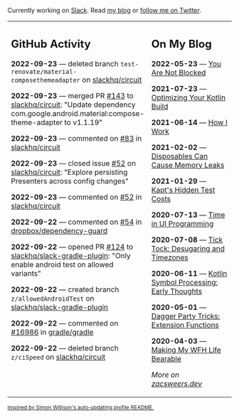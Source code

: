 Currently working on [Slack](https://slack.com/). Read [my blog](https://zacsweers.dev/) or [follow me on Twitter](https://twitter.com/ZacSweers).

<table><tr><td valign="top" width="60%">

## GitHub Activity
<!-- githubActivity starts -->
**2022-09-23** — deleted branch `test-renovate/material-composethemeadapter` on [slackhq/circuit](https://github.com/slackhq/circuit)

**2022-09-23** — merged PR [#143](https://github.com/slackhq/circuit/pull/143) to [slackhq/circuit](https://github.com/slackhq/circuit): "Update dependency com.google.android.material:compose-theme-adapter to v1.1.19"

**2022-09-23** — commented on [#83](https://github.com/slackhq/circuit/issues/83#issuecomment-1255810429) in [slackhq/circuit](https://github.com/slackhq/circuit)

**2022-09-23** — closed issue [#52](https://github.com/slackhq/circuit/issues/52) on [slackhq/circuit](https://github.com/slackhq/circuit): "Explore persisting Presenters across config changes"

**2022-09-23** — commented on [#52](https://github.com/slackhq/circuit/issues/52#issuecomment-1255809039) in [slackhq/circuit](https://github.com/slackhq/circuit)

**2022-09-22** — commented on [#54](https://github.com/dropbox/dependency-guard/issues/54#issuecomment-1255738433) in [dropbox/dependency-guard](https://github.com/dropbox/dependency-guard)

**2022-09-22** — opened PR [#124](https://github.com/slackhq/slack-gradle-plugin/pull/124) to [slackhq/slack-gradle-plugin](https://github.com/slackhq/slack-gradle-plugin): "Only enable android test on allowed variants"

**2022-09-22** — created branch `z/allowedAndroidTest` on [slackhq/slack-gradle-plugin](https://github.com/slackhq/slack-gradle-plugin)

**2022-09-22** — commented on [#16986](https://github.com/gradle/gradle/issues/16986#issuecomment-1255383521) in [gradle/gradle](https://github.com/gradle/gradle)

**2022-09-22** — deleted branch `z/ciSpeed` on [slackhq/circuit](https://github.com/slackhq/circuit)
<!-- githubActivity ends -->
</td><td valign="top" width="40%">

## On My Blog
<!-- blog starts -->
**2022-05-23** — [You Are Not Blocked](https://www.zacsweers.dev/you-are-not-blocked/)

**2021-07-23** — [Optimizing Your Kotlin Build](https://www.zacsweers.dev/optimizing-your-kotlin-build/)

**2021-06-14** — [How I Work](https://www.zacsweers.dev/how-i-work/)

**2021-02-02** — [Disposables Can Cause Memory Leaks](https://www.zacsweers.dev/disposables-can-cause-memory-leaks/)

**2021-01-29** — [Kapt's Hidden Test Costs](https://www.zacsweers.dev/kapts-hidden-test-costs/)

**2020-07-13** — [Time in UI Programming](https://www.zacsweers.dev/time-in-ui/)

**2020-07-08** — [Tick Tock: Desugaring and Timezones](https://www.zacsweers.dev/ticktock-desugaring-timezones/)

**2020-06-11** — [Kotlin Symbol Processing: Early Thoughts](https://www.zacsweers.dev/kotlin-symbol-processor-early-thoughts/)

**2020-05-01** — [Dagger Party Tricks: Extension Functions](https://www.zacsweers.dev/dagger-party-tricks-extension-functions/)

**2020-04-03** — [Making My WFH Life Bearable](https://www.zacsweers.dev/making-wfh-life-bearable/)
<!-- blog ends -->
_More on [zacsweers.dev](https://zacsweers.dev/)_
</td></tr></table>

<sub><a href="https://simonwillison.net/2020/Jul/10/self-updating-profile-readme/">Inspired by Simon Willison's auto-updating profile README.</a></sub>